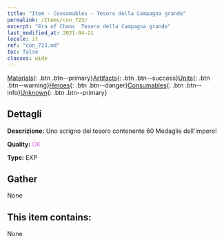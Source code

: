```yaml
---
title: "Item - Consumables - Tesoro della Campagna grande"
permalink: /Items/con_723/
excerpt: "Era of Chaos  Tesoro della Campagna grande"
last_modified_at: 2021-04-21
locale: it
ref: "con_723.md"
toc: false
classes: wide
---
```

 [Materials](/it/Items/){: .btn .btn--primary}[Artifacts](/it/Items/Artifacts/){: .btn .btn--success}[Units](/it/Items/Units/){: .btn .btn--warning}[Heroes](/it/Items/Heroes/){: .btn .btn--danger}[Consumables](/it/Items/Consumables/){: .btn .btn--info}[Unknown](/it/Items/Unknown/){: .btn .btn--primary}

## Dettagli
 **Descrizione:** Uno scrigno del tesoro contenente 60 Medaglie dell'impero!

 **Quality:** <span style="color: #DA70D6">OK</span>

 **Type:** EXP

## Gather

  None

## This item contains:

  None


